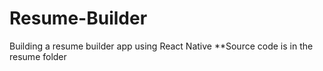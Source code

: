# Resume-Builder
Building a resume builder app using React Native
**Source code is in the resume folder
